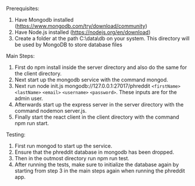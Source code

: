Prerequisites:
1. Have Mongodb installed (https://www.mongodb.com/try/download/community)
2. Have Node.js installed (https://nodejs.org/en/download)
3. Create a folder at the path C:\data\db on your system. This directory will be used by MongoDB to store database files

Main Steps:
1. First do npm install inside the server directory and also do the same for the client directory.
2. Next start up the mongodb service with the command mongod.
3. Next run node init.js mongodb://127.0.0.1:27017/phreddit `<firstName>` `<lastName>` `<email>` `<username>` `<password>`. These inputs are for the admin user.
4. Afterwards start up the express server in the server directory with the command nodemon server.js.
5. Finally start the react client in the client directory with the command npm run start.


Testing:
1. First run mongod to start up the service.
2. Ensure that the phreddit database in mongodb has been dropped. 
3. Then in the outmost directory run npm run test.
4. After running the tests, make sure to initialize the database again by starting from step 3 in the main steps again when running the phreddit app.


 
 
